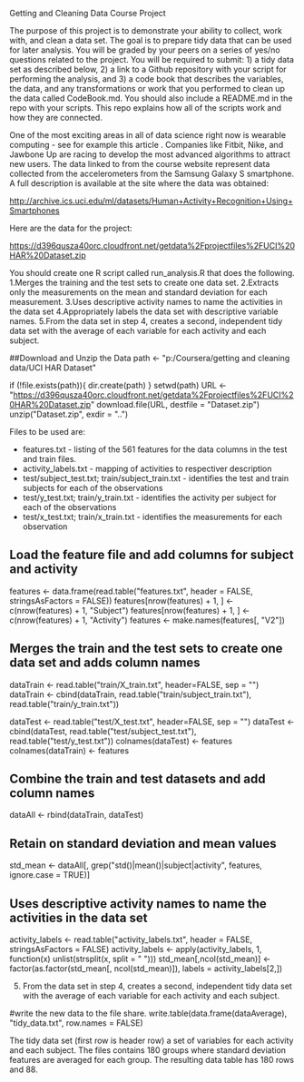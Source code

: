 Getting and Cleaning Data Course Project


The purpose of this project is to demonstrate your ability to collect, work with, and clean a data set. The goal is to prepare tidy data that can be used for later analysis. You will be graded by your peers on a series of yes/no questions related to the project. You will be required to submit: 1) a tidy data set as described below, 2) a link to a Github repository with your script for performing the analysis, and 3) a code book that describes the variables, the data, and any transformations or work that you performed to clean up the data called CodeBook.md. You should also include a README.md in the repo with your scripts. This repo explains how all of the scripts work and how they are connected.

One of the most exciting areas in all of data science right now is wearable computing - see for example this article . Companies like Fitbit, Nike, and Jawbone Up are racing to develop the most advanced algorithms to attract new users. The data linked to from the course website represent data collected from the accelerometers from the Samsung Galaxy S smartphone. A full description is available at the site where the data was obtained:

http://archive.ics.uci.edu/ml/datasets/Human+Activity+Recognition+Using+Smartphones 

Here are the data for the project:

https://d396qusza40orc.cloudfront.net/getdata%2Fprojectfiles%2FUCI%20HAR%20Dataset.zip 

You should create one R script called run_analysis.R that does the following. 
1.Merges the training and the test sets to create one data set.
2.Extracts only the measurements on the mean and standard deviation for each measurement. 
3.Uses descriptive activity names to name the activities in the data set
4.Appropriately labels the data set with descriptive variable names. 
5.From the data set in step 4, creates a second, independent tidy data set with the average of each variable for each activity and each subject.


##Download and Unzip the Data
path <- "p:/Coursera/getting and cleaning data/UCI HAR Dataset"

if (!file.exists(path)){
  dir.create(path)
}
setwd(path)
URL <- "https://d396qusza40orc.cloudfront.net/getdata%2Fprojectfiles%2FUCI%20HAR%20Dataset.zip"
download.file(URL, destfile = "Dataset.zip")
unzip("Dataset.zip", exdir = "..")


Files to be used are:
 - features.txt - listing of the 561 features for the data columns in the test and train files.
 - activity_labels.txt - mapping of activities to respectiver description
 - test/subject_test.txt; train/subject_train.txt - identifies the test and train subjects for each of the observations
 - test/y_test.txt; train/y_train.txt - identifies the activity per subject for each of the observations
 - test/x_test.txt; train/x_train.txt - identifies the measurements for each observation

## Load the feature file and add columns for subject and activity
features <- data.frame(read.table("features.txt",
                                  header = FALSE, stringsAsFactors = FALSE))
features[nrow(features) + 1, ] <- c(nrow(features) + 1, "Subject")
features[nrow(features) + 1, ] <- c(nrow(features) + 1, "Activity")
features <- make.names(features[, "V2"])


## Merges the train and the test sets to create one data set and adds column names
dataTrain <- read.table("train/X_train.txt", header=FALSE, sep = "") 
dataTrain <- cbind(dataTrain, 
                   read.table("train/subject_train.txt"),
                   read.table("train/y_train.txt")) 

dataTest <- read.table("test/X_test.txt", header=FALSE, sep = "") 
dataTest <- cbind(dataTest,
                  read.table("test/subject_test.txt"),
                  read.table("test/y_test.txt")) 
colnames(dataTest) <- features
colnames(dataTrain) <- features

## Combine the train and test datasets and add column names
dataAll <- rbind(dataTrain, dataTest)


## Retain on standard deviation and mean values
std_mean <- dataAll[, grep("std()|mean()|subject|activity", features, ignore.case = TRUE)]

## Uses descriptive activity names to name the activities in the data set
activity_labels <- read.table("activity_labels.txt", 
                              header = FALSE, stringsAsFactors = FALSE)
activity_labels <- apply(activity_labels, 1, 
                         function(x) unlist(strsplit(x, split = " ")))
std_mean[,ncol(std_mean)] <- factor(as.factor(std_mean[, ncol(std_mean)]), 
                                    labels = activity_labels[2,])

5. From the data set in step 4, creates a second, independent tidy data set with the average of each variable for each activity and each subject.

#write the new data to the file share.
write.table(data.frame(dataAverage), "tidy_data.txt", row.names = FALSE)


The tidy data set (first row is header row)  a set of variables for each activity and each subject. The files contains 180 groups where standard deviation features are averaged for each group. The resulting data table has 180 rows and 88.